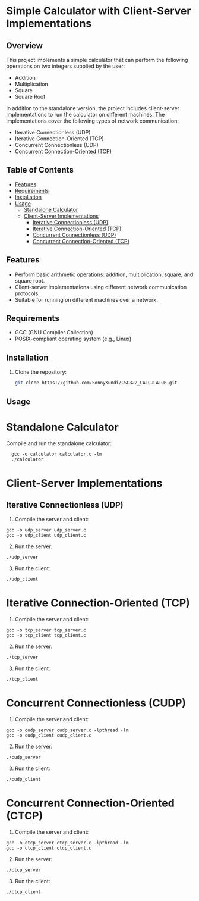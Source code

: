 # Simple Calculator with Client-Server Implementations

## Overview

This project implements a simple calculator that can perform the following operations on two integers supplied by the user:
- Addition
- Multiplication
- Square
- Square Root

In addition to the standalone version, the project includes client-server implementations to run the calculator on different machines. The implementations cover the following types of network communication:
- Iterative Connectionless (UDP)
- Iterative Connection-Oriented (TCP)
- Concurrent Connectionless (UDP)
- Concurrent Connection-Oriented (TCP)

## Table of Contents

- [Features](#features)
- [Requirements](#requirements)
- [Installation](#installation)
- [Usage](#usage)
  - [Standalone Calculator](#standalone-calculator)
  - [Client-Server Implementations](#client-server-implementations)
    - [Iterative Connectionless (UDP)](#iterative-connectionless-udp)
    - [Iterative Connection-Oriented (TCP)](#iterative-connection-oriented-tcp)
    - [Concurrent Connectionless (UDP)](#concurrent-connectionless-udp)
    - [Concurrent Connection-Oriented (TCP)](#concurrent-connection-oriented-tcp)

## Features

- Perform basic arithmetic operations: addition, multiplication, square, and square root.
- Client-server implementations using different network communication protocols.
- Suitable for running on different machines over a network.

## Requirements

- GCC (GNU Compiler Collection)
- POSIX-compliant operating system (e.g., Linux)

## Installation

1. Clone the repository:
   ```sh
   git clone https://github.com/SonnyKundi/CSC322_CALCULATOR.git

## Usage

# Standalone Calculator

Compile and run the standalone calculator:
```
  gcc -o calculator calculator.c -lm
  ./calculator
```
# Client-Server Implementations

## Iterative Connectionless (UDP)
1. Compile the server and client:
```
gcc -o udp_server udp_server.c
gcc -o udp_client udp_client.c
```
2. Run the server:
```
./udp_server
```
3. Run the client:
```
./udp_client
```
# Iterative Connection-Oriented (TCP)
1. Compile the server and client:
```
gcc -o tcp_server tcp_server.c 
gcc -o tcp_client tcp_client.c
```
2. Run the server:
```
./tcp_server
```
3. Run the client:
```
./tcp_client
```

# Concurrent Connectionless (CUDP)
1.  Compile the server and client:
```
gcc -o cudp_server cudp_server.c -lpthread -lm
gcc -o cudp_client cudp_client.c
```
2. Run the server:
```
./cudp_server
```
3. Run the client:
```
./cudp_client
```

# Concurrent Connection-Oriented (CTCP)
1.  Compile the server and client:
```
gcc -o ctcp_server ctcp_server.c -lpthread -lm
gcc -o ctcp_client ctcp_client.c
```
2. Run the server:
```
./ctcp_server
```
3. Run the client:
```
./ctcp_client
```





